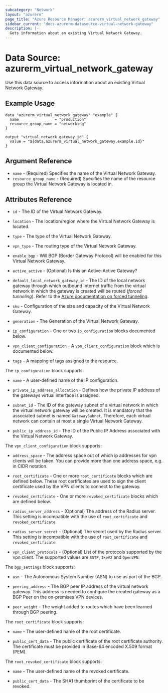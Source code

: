 ```yaml
---
subcategory: "Network"
layout: "azurerm"
page_title: "Azure Resource Manager: azurerm_virtual_network_gateway"
sidebar_current: "docs-azurerm-datasource-virtual-network-gateway"
description: |-
  Gets information about an existing Virtual Network Gateway.
---
```


# Data Source: azurerm_virtual_network_gateway

Use this data source to access information about an existing Virtual Network Gateway.

## Example Usage

```hcl
data "azurerm_virtual_network_gateway" "example" {
  name                = "production"
  resource_group_name = "networking"
}

output "virtual_network_gateway_id" {
  value = "${data.azurerm_virtual_network_gateway.example.id}"
}
```

## Argument Reference

* `name` - (Required) Specifies the name of the Virtual Network Gateway.
* `resource_group_name` - (Required) Specifies the name of the resource group the Virtual Network Gateway is located in.

## Attributes Reference

* `id` - The ID of the Virtual Network Gateway.

* `location` - The location/region where the Virtual Network Gateway is located.

* `type` - The type of the Virtual Network Gateway.

* `vpn_type` - The routing type of the Virtual Network Gateway.

* `enable_bgp` - Will BGP (Border Gateway Protocol) will be enabled
    for this Virtual Network Gateway.

* `active_active` - (Optional) Is this an Active-Active Gateway?

* `default_local_network_gateway_id` -  The ID of the local network gateway
    through which outbound Internet traffic from the virtual network in which the
    gateway is created will be routed (*forced tunneling*). Refer to the
    [Azure documentation on forced tunneling](https://docs.microsoft.com/en-us/azure/vpn-gateway/vpn-gateway-forced-tunneling-rm).

* `sku` - Configuration of the size and capacity of the Virtual Network Gateway.

* `generation` - The Generation of the Virtual Network Gateway.

* `ip_configuration` - One or two `ip_configuration` blocks documented below.

* `vpn_client_configuration` - A `vpn_client_configuration` block which is documented below.

* `tags` - A mapping of tags assigned to the resource.

The `ip_configuration` block supports:

* `name` - A user-defined name of the IP configuration.

* `private_ip_address_allocation` - Defines how the private IP address
    of the gateways virtual interface is assigned.

* `subnet_id` - The ID of the gateway subnet of a virtual network in
    which the virtual network gateway will be created. It is mandatory that
    the associated subnet is named `GatewaySubnet`. Therefore, each virtual
    network can contain at most a single Virtual Network Gateway.

* `public_ip_address_id` - The ID of the Public IP Address associated
    with the Virtual Network Gateway.

The `vpn_client_configuration` block supports:

* `address_space` - The address space out of which ip addresses for
    vpn clients will be taken. You can provide more than one address space, e.g.
    in CIDR notation.

* `root_certificate` - One or more `root_certificate` blocks which are
    defined below. These root certificates are used to sign the client certificate
    used by the VPN clients to connect to the gateway.

* `revoked_certificate` - One or more `revoked_certificate` blocks which
    are defined below.

* `radius_server_address` - (Optional) The address of the Radius server.
    This setting is incompatible with the use of `root_certificate` and `revoked_certificate`.

* `radius_server_secret` - (Optional) The secret used by the Radius server.
    This setting is incompatible with the use of `root_certificate` and `revoked_certificate`.

* `vpn_client_protocols` - (Optional) List of the protocols supported by the vpn client.
    The supported values are `SSTP`, `IkeV2` and `OpenVPN`.

The `bgp_settings` block supports:

* `asn` - The Autonomous System Number (ASN) to use as part of the BGP.

* `peering_address` - The BGP peer IP address of the virtual network
    gateway. This address is needed to configure the created gateway as a BGP Peer
    on the on-premises VPN devices.

* `peer_weight` - The weight added to routes which have been learned
    through BGP peering.

The `root_certificate` block supports:

* `name` - The user-defined name of the root certificate.

* `public_cert_data` - The public certificate of the root certificate
    authority. The certificate must be provided in Base-64 encoded X.509 format
    (PEM).

The `root_revoked_certificate` block supports:

* `name` - The user-defined name of the revoked certificate.

* `public_cert_data` - The SHA1 thumbprint of the certificate to be revoked.
